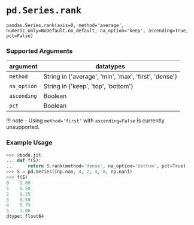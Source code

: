 # `pd.Series.rank`

`pandas.Series.rank(axis=0, method='average', numeric_only=NoDefault.no_default, na_option='keep', ascending=True, pct=False)`

### Supported Arguments

| argument    | datatypes                                             |
|-------------|-------------------------------------------------------|
| `method`    | String in {'average', 'min', 'max', 'first', 'dense'} |
| `na_option` | String in {'keep', 'top', 'bottom'}                   |
| `ascending` | Boolean                                               |
| `pct`       | Boolean                                               |

!!! note
    - Using `method='first'`  with `ascending=False` is currently unsupported.

### Example Usage

``` py
>>> @bodo.jit
... def f(S):
...     return S.rank(method='dense', na_option='bottom', pct=True)
>>> S = pd.Series([np.nan, 4, 2, 4, 8, np.nan])
>>> f(S)
0    1.00
1    0.50
2    0.25
3    0.50
4    0.75
5    1.00
dtype: float64
```

